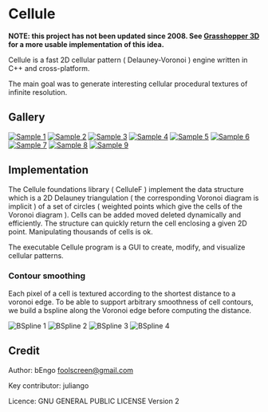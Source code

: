 # Cellule

**NOTE: this project has not been updated since 2008. See [Grasshopper 3D](https://en.wikipedia.org/wiki/Grasshopper_3D) for a more usable implementation of this idea.**

Cellule is a fast 2D cellular pattern ( Delauney-Voronoi ) engine written in C++ and cross-platform. 

The main goal was to generate interesting cellular procedural textures of infinite resolution.

## Gallery
[![Sample 1](https://juliango202.github.io/img/cellule/snap1_th.png)](https://juliango202.github.io/img/cellule/snap1.png)
[![Sample 2](https://juliango202.github.io/img/cellule/snap2_th.png)](https://juliango202.github.io/img/cellule/snap2.png)
[![Sample 3](https://juliango202.github.io/img/cellule/snap3_th.png)](https://juliango202.github.io/img/cellule/snap3.png)
[![Sample 4](https://juliango202.github.io/img/cellule/snap4_th.png)](https://juliango202.github.io/img/cellule/snap4.png)
[![Sample 5](https://juliango202.github.io/img/cellule/snap5_th.png)](https://juliango202.github.io/img/cellule/snap5.png)
[![Sample 6](https://juliango202.github.io/img/cellule/snap6_th.png)](https://juliango202.github.io/img/cellule/snap6.png)
[![Sample 7](https://juliango202.github.io/img/cellule/snap7_th.png)](https://juliango202.github.io/img/cellule/snap7.png)
[![Sample 8](https://juliango202.github.io/img/cellule/snap8_th.png)](https://juliango202.github.io/img/cellule/snap8.png)
[![Sample 9](https://juliango202.github.io/img/cellule/snap9_th.png)](https://juliango202.github.io/img/cellule/snap9.png)

## Implementation
The Cellule foundations library ( CelluleF ) implement the data structure which is a 2D Delauney triangulation ( the corresponding Voronoi diagram is implicit ) of a set of circles ( weighted points which give the cells of the Voronoi diagram ). 
Cells can be added moved deleted dynamically and efficiently. 
The structure can quickly return the cell enclosing a given 2D point. 
Manipulating thousands of cells is ok. 

The executable Cellule program is a GUI to create, modify, and visualize cellular patterns. 

### Contour smoothing
Each pixel of a cell is textured according to the shortest distance to a voronoi edge.
To be able to support arbitrary smoothness of cell contours, we build a bspline along the Voronoi edge before computing the distance.

![BSpline 1](https://juliango202.github.io/img/cellule/bspline01.png)
![BSpline 2](https://juliango202.github.io/img/cellule/bspline02.png)
![BSpline 3](https://juliango202.github.io/img/cellule/bspline03.png)
![BSpline 4](https://juliango202.github.io/img/cellule/bspline04.png)

## Credit
Author: bEngo  foolscreen@gmail.com

Key contributor: juliango

Licence: GNU GENERAL PUBLIC LICENSE Version 2
